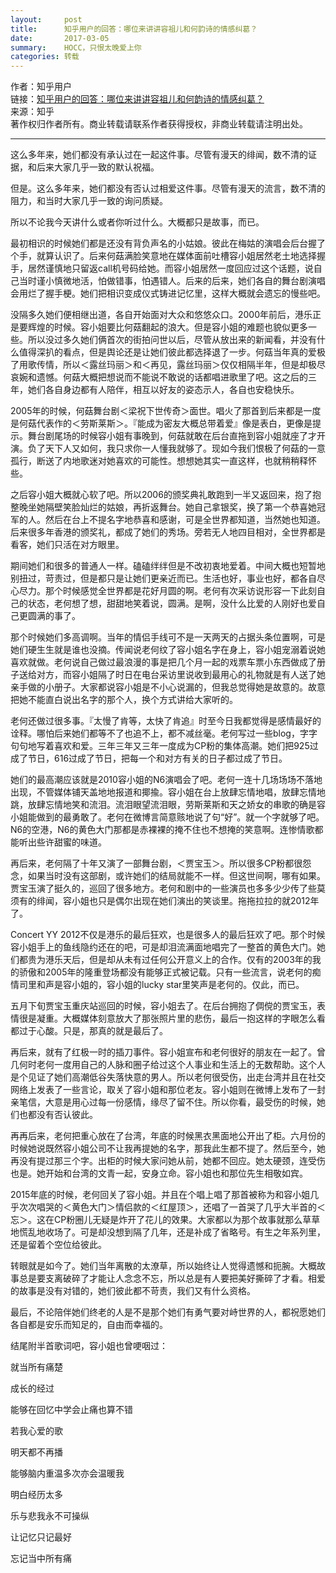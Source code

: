 ```yaml
---
layout:     post
title:      知乎用户的回答：哪位来讲讲容祖儿和何韵诗的情感纠葛？
date:       2017-03-05
summary:    HOCC，只恨太晚爱上你
categories: 转载
---
```


作者：知乎用户  
链接：[知乎用户的回答：哪位来讲讲容祖儿和何韵诗的情感纠葛？](https://www.zhihu.com/question/27199827#answer-33363204)  
来源：知乎  
著作权归作者所有。商业转载请联系作者获得授权，非商业转载请注明出处。 

---

这么多年来，她们都没有承认过在一起这件事。尽管有漫天的绯闻，数不清的证据，和后来大家几乎一致的默认祝福。

但是。这么多年来，她们都没有否认过相爱这件事。尽管有漫天的流言，数不清的阻力，和当时大家几乎一致的询问质疑。

所以不论我今天讲什么或者你听过什么。大概都只是故事，而已。

最初相识的时候她们都是还没有背负声名的小姑娘。彼此在梅姑的演唱会后台握了个手，就算认识了。后来何菇满脸笑意地在媒体面前吐槽容小姐居然老土地选择握手，居然谨慎地只留返call机号码给她。而容小姐居然一度回应过这个话题，说自己当时谨小慎微地活，怕做错事，怕遇错人。后来的后来，她们各自的舞台剧演唱会用烂了握手梗。她们把相识变成仪式铸进记忆里，这样大概就会遗忘的慢些吧。

没隔多久她们便相继出道，各自开始面对大众和悠悠众口。2000年前后，港乐正是要辉煌的时候。容小姐要比何菇翻起的浪大。但是容小姐的难题也貌似更多一些。所以没过多久她们俩首次的街拍问世以后，尽管从放出来的新闻看，并没有什么值得深扒的看点，但是舆论还是让她们彼此都选择退了一步。何菇当年真的爱极了用歌传情，所以＜露丝玛丽＞和＜再见，露丝玛丽＞仅仅相隔半年，但是却极尽哀婉和遗憾。何菇大概把想说而不能说不敢说的话都唱进歌里了吧。这之后的三年，她们各自身边都有人陪伴，相互以好友的姿态示人，各自也安稳快乐。

2005年的时候，何菇舞台剧＜梁祝下世传奇＞面世。唱火了那首到后来都是一度是何菇代表作的＜劳斯莱斯＞。『能成为密友大概总带着爱』像是表白，更像是提示。舞台剧尾场的时候容小姐有事晚到，何菇就敢在后台直拖到容小姐就座了才开演。负了天下人又如何，我只求你一人懂我就够了。现如今我们恨极了何菇的一意孤行，断送了内地歌迷对她喜欢的可能性。想想她其实一直这样，也就稍稍释怀些。

之后容小姐大概就心软了吧。所以2006的颁奖典礼敢跑到一半又返回来，抱了抱整晚坐她隔壁笑脸灿烂的姑娘，再折返舞台。她自己拿银奖，换了第一个恭喜她冠军的人。然后在台上不提名字地恭喜和感谢，可是全世界都知道，当然她也知道。后来很多年香港的颁奖礼，都成了她们的秀场。旁若无人地四目相对，全世界都是看客，她们只活在对方眼里。

期间她们和很多的普通人一样。磕磕绊绊但是不改初衷地爱着。中间大概也短暂地别扭过，苛责过，但是都只是让她们更亲近而已。生活也好，事业也好，都各自尽心尽力。那个时候感觉全世界都是花好月圆的啊。老何有次采访说形容一下此刻自己的状态，老何想了想，甜甜地笑着说，圆满。是啊，没什么比爱的人刚好也爱自己更圆满的事了。

那个时候她们多高调啊。当年的情侣手线可不是一天两天的占据头条位置啊，可是她们硬生生就是谁也没摘。传闻说老何纹了容小姐名字在身上，容小姐宠溺着说她喜欢就做。老何说自己做过最浪漫的事是把几个月一起的戏票车票小东西做成了册子送给对方，而容小姐隔了时日在电台采访里说收到最用心的礼物就是有人送了她亲手做的小册子。大家都说容小姐是不小心说漏的，但我总觉得她是故意的。故意把她不能直白说出名字的那个人，换个方式讲给大家听的。

老何还做过很多事。『太慢了肯等，太快了肯追』时至今日我都觉得是感情最好的诠释。哪怕后来她们都等不了也追不上，都不减丝毫。老何写过一些blog，字字句句地写着喜欢和爱。三年三年又三年一度成为CP粉的集体高潮。她们把925过成了节日，616过成了节日，把每一个和对方有关的日子都过成了节日。

她们的最高潮应该就是2010容小姐的N6演唱会了吧。老何一连十几场场场不落地出现，不管媒体铺天盖地地报道和揶揄。容小姐在台上放肆忘情地唱，放肆忘情地跳，放肆忘情地笑和流泪。流泪眼望流泪眼，劳斯莱斯和天之娇女的串歌的确是容小姐能做到的最勇敢了。老何在微博言简意赅地说了句“好”。就一个字就够了吧。N6的空港，N6的黄色大门那都是赤裸裸的掩不住也不想掩的笑意啊。连惨情歌都能听出些许甜蜜的味道。

再后来，老何隔了十年又演了一部舞台剧，＜贾宝玉＞。所以很多CP粉都很怨念，如果当时没有这部剧，或许她们的结局就能不一样。但这世间啊，哪有如果。贾宝玉演了挺久的，巡回了很多地方。老何和剧中的一些演员也多多少少传了些莫须有的绯闻，容小姐也只是偶尔出现在她们演出的笑谈里。拖拖拉拉的就2012年了。

Concert YY 2012不仅是港乐的最后狂欢，也是很多人的最后狂欢了吧。那个时候容小姐手上的鱼线隐约还在的吧，可是却泪流满面地唱完了一整首的黄色大门。她们都贵为港乐天后，但是却从未有过任何公开意义上的合作。仅有的2003年的我的骄傲和2005年的隆重登场都没有能够正式被记载。只有一些流言，说老何的痴情司里和声是容小姐的，容小姐的lucky star里笑声是老何的。仅此，而已。

五月下旬贾宝玉重庆站巡回的时候，容小姐去了。在后台拥抱了倜傥的贾宝玉，表情很是凝重。大概媒体刻意放大了那张照片里的悲伤，最后一抱这样的字眼怎么看都过于心酸。只是，那真的就是最后了。

再后来，就有了红极一时的插刀事件。容小姐宣布和老何很好的朋友在一起了。曾几何时老何一度用自己的人脉和圈子给过这个人事业和生活上的无数帮助。这个人是个见证了她们高潮低谷失落快意的男人。所以老何很受伤，出走台湾并且在社交网络上发表了一些言论，取关了容小姐和那位老友。容小姐则在微博上发布了一封亲笔信，大意是用心过每一份感情，缘尽了留不住。所以你看，最受伤的时候，她们也都没有否认彼此。

再再后来，老何把重心放在了台湾，年底的时候黑衣黑面地公开出了柜。六月份的时候她说既然容小姐公司不让我再提她的名字，那我此生都不提了。然后至今，她再没有提过那三个字。出柜的时候大家问她从前，她都不回应。她太硬颈，连受伤也是。她开始和台湾的文青一起，安身立命。容小姐也和那位先生相敬如宾。

2015年底的时候，老何回关了容小姐。并且在个唱上唱了那首被称为和容小姐几乎次次唱哭的＜黄色大门＞情侣款的＜红屋顶＞，还唱了一首哭了几乎大半首的＜忘＞。这在CP粉圈儿无疑是炸开了花儿的效果。大家都以为那个故事就那么草草地慌乱地收场了。可是却没想到隔了几年，还是补成了省略号。有生之年系列里，还是留着个空位给彼此。

转眼就是如今了。她们当年离散的太潦草，所以始终让人觉得遗憾和扼腕。大概故事总是要支离破碎了才能让人念念不忘，所以总是有人要把美好撕碎了才看。相爱的故事是没有对错的，她们彼此都不苛责，我们又有什么资格。

最后，不论陪伴她们终老的人是不是那个她们有勇气要对峙世界的人，都祝愿她们各自都是安乐而知足的，自由而幸福的。

结尾附半首歌词吧，容小姐也曾哽咽过：

就当所有痛楚

成长的经过

能够在回忆中学会止痛也算不错

若我心爱的歌

明天都不再播

能够脑内重温多次亦会温暖我

明白经历太多

乐与悲我永不可操纵

让记忆只记最好

忘记当中所有痛
